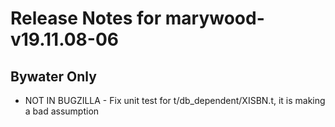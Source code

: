 
# Release Notes for marywood-v19.11.08-06

## Bywater Only

- NOT IN BUGZILLA - Fix unit test for t/db_dependent/XISBN.t, it is making a bad assumption


